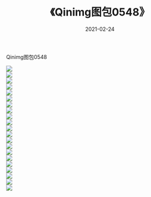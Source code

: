 ﻿---
layout: post
title:  《Qinimg图包0548》
date:   2021-02-24
img: http://imgx.orgx.ga/Qinimg图包/Qinimg图包0548/000.jpg
categories: [美女, 清纯, 唯美]
---

Qinimg图包0548

 ![](http://imgx.orgx.ga/Qinimg图包/Qinimg图包0548/001.jpg) <br>![](http://imgx.orgx.ga/Qinimg图包/Qinimg图包0548/002.jpg) <br>![](http://imgx.orgx.ga/Qinimg图包/Qinimg图包0548/003.jpg) <br>![](http://imgx.orgx.ga/Qinimg图包/Qinimg图包0548/004.jpg) <br>![](http://imgx.orgx.ga/Qinimg图包/Qinimg图包0548/005.jpg) <br>![](http://imgx.orgx.ga/Qinimg图包/Qinimg图包0548/006.jpg) <br>![](http://imgx.orgx.ga/Qinimg图包/Qinimg图包0548/007.jpg) <br>![](http://imgx.orgx.ga/Qinimg图包/Qinimg图包0548/008.jpg) <br>![](http://imgx.orgx.ga/Qinimg图包/Qinimg图包0548/009.jpg) <br>![](http://imgx.orgx.ga/Qinimg图包/Qinimg图包0548/010.jpg) <br>![](http://imgx.orgx.ga/Qinimg图包/Qinimg图包0548/011.jpg) <br>![](http://imgx.orgx.ga/Qinimg图包/Qinimg图包0548/012.jpg) <br>![](http://imgx.orgx.ga/Qinimg图包/Qinimg图包0548/013.jpg) <br>![](http://imgx.orgx.ga/Qinimg图包/Qinimg图包0548/014.jpg) <br>![](http://imgx.orgx.ga/Qinimg图包/Qinimg图包0548/015.jpg) <br>![](http://imgx.orgx.ga/Qinimg图包/Qinimg图包0548/016.jpg) <br>![](http://imgx.orgx.ga/Qinimg图包/Qinimg图包0548/017.jpg) <br>![](http://imgx.orgx.ga/Qinimg图包/Qinimg图包0548/018.jpg) <br>![](http://imgx.orgx.ga/Qinimg图包/Qinimg图包0548/019.jpg) <br>![](http://imgx.orgx.ga/Qinimg图包/Qinimg图包0548/020.jpg) <br>![](http://imgx.orgx.ga/Qinimg图包/Qinimg图包0548/021.jpg) <br>